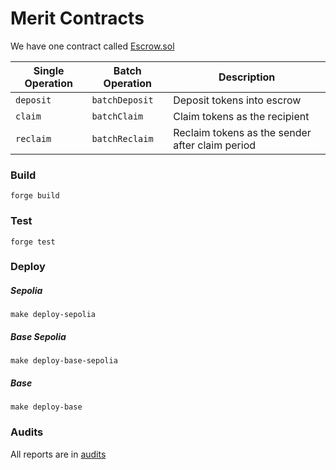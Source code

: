# Merit Contracts

We have one contract called [Escrow.sol](./src/Escrow.sol)

| Single Operation | Batch Operation | Description                                     |
| ---------------- | --------------- | ----------------------------------------------- |
| `deposit`        | `batchDeposit`  | Deposit tokens into escrow                      |
| `claim`          | `batchClaim`    | Claim tokens as the recipient                   |
| `reclaim`        | `batchReclaim`  | Reclaim tokens as the sender after claim period |

### Build

`forge build`

### Test

`forge test`

### Deploy

##### Sepolia

`make deploy-sepolia`

##### Base Sepolia

`make deploy-base-sepolia`

##### Base

`make deploy-base`

### Audits

All reports are in [audits](./audits/)

